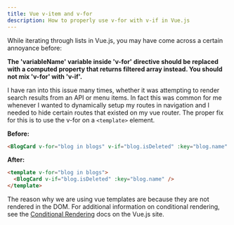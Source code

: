 ```yaml
---
title: Vue v-item and v-for
description: How to properly use v-for with v-if in Vue.js
---
```


While iterating through lists in Vue.js, you may have come across a certain annoyance before:

**The 'variableName' variable inside 'v-for' directive should be replaced with a computed property that returns filtered array instead. You should not mix 'v-for' with 'v-if'.**

I have ran into this issue many times, whether it was attempting to render search results from an API or menu items. In fact this was common for me whenever I wanted to dynamically setup my routes in navigation and I needed to hide certain routes that existed on my vue router. The proper fix for this is to use the v-for on a `<template>` element.

**Before:**

```html
<BlogCard v-for="blog in blogs" v-if="blog.isDeleted" :key="blog.name" />
```

**After:**

```html
<template v-for="blog in blogs">
  <BlogCard v-if="blog.isDeleted" :key="blog.name" />
</template>
```

The reason why we are using vue templates are because they are not rendered in the DOM. For additional information on conditional rendering, see the [Conditional Rendering](https://vuejs.org/v2/guide/conditional.html) docs on the Vue.js site. 